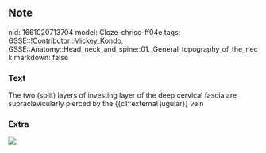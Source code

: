 ## Note
nid: 1661020713704
model: Cloze-chrisc-ff04e
tags: GSSE::!Contributor::Mickey_Kondo, GSSE::Anatomy::Head_neck_and_spine::01._General_topography_of_the_neck
markdown: false

### Text
The two (split) layers of investing layer of the deep cervical fascia are supraclavicularly pierced by the {{c1::external jugular}} vein

### Extra
<div><img src="070417_0758_DeepCervica5.jpg"></div>
